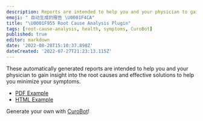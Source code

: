 ```yaml
---
description: Reports are intended to help you and your physician to gain insight into the root causes and effective solutions to help you minimize your symptoms.
emoji: " 自动生成的报告 \U0001F4CA"
title: "\U0001F955 Root Cause Analysis Plugin"
tags: [root-cause-analysis, health, symptoms, CuroBot]
published: true
editor: markdown
date: '2022-08-28T15:10:37.898Z'
dateCreated: '2022-07-27T21:23:13.115Z'
---
```


These automatically generated reports are intended to help you and your physician to gain insight into the root causes and effective solutions to help you minimize your symptoms.

* [PDF Example](https://github.com/cure-dao/root-cause-analysis/blob/main/root-cause-analysis-overall-mood-example.pdf)
* [HTML Example](https://github.com/curedao/root-cause-analysis/blob/main/root-cause-analysis-overall-mood-example.pdf)

Generate your own with [CuroBot](https://app.curedao.org)!
